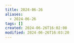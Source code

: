 ```yaml
---
title: 2024-06-26
aliases:
  - 2024-06-26
tags: []
created: 2024-06-26T16:02:00
modified: 2024-06-26T16:03:20
---
```

